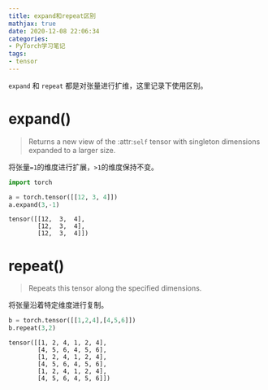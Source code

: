 ```yaml
---
title: expand和repeat区别
mathjax: true
date: 2020-12-08 22:06:34
categories:
- PyTorch学习笔记
tags:
- tensor
---
```


`expand` 和 `repeat` 都是对张量进行扩维，这里记录下使用区别。

<!--more-->

# expand()

> Returns a new view of the :attr:`self` tensor with singleton dimensions expanded to a larger size.

将张量`=1`的维度进行扩展，`>1`的维度保持不变。


```python
import torch
```


```python
a = torch.tensor([[12, 3, 4]])
a.expand(3,-1)
```




    tensor([[12,  3,  4],
            [12,  3,  4],
            [12,  3,  4]])



# repeat()
> Repeats this tensor along the specified dimensions.

将张量沿着特定维度进行复制。


```python
b = torch.tensor([[1,2,4],[4,5,6]])
b.repeat(3,2)
```




    tensor([[1, 2, 4, 1, 2, 4],
            [4, 5, 6, 4, 5, 6],
            [1, 2, 4, 1, 2, 4],
            [4, 5, 6, 4, 5, 6],
            [1, 2, 4, 1, 2, 4],
            [4, 5, 6, 4, 5, 6]])
